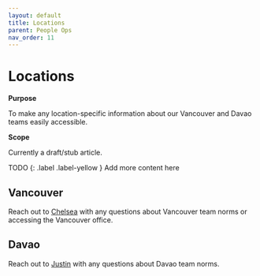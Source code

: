 ```yaml
---
layout: default
title: Locations
parent: People Ops
nav_order: 11
---
```


# Locations

**Purpose**

To make any location-specific information about our Vancouver and Davao teams easily accessible.

**Scope**

Currently a draft/stub article.

TODO
{: .label .label-yellow } Add more content here

## Vancouver

Reach out to [Chelsea](mailto:chelsea@countable.ca) with any questions about Vancouver team norms or accessing the Vancouver office.

## Davao

Reach out to [Justin](mailto:justin@countable.ca) with any questions about Davao team norms.